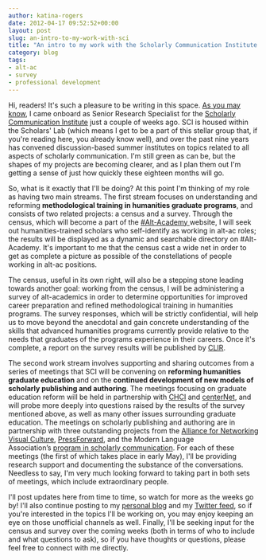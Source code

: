 ```yaml
---
author: katina-rogers
date: 2012-04-17 09:52:52+00:00
layout: post
slug: an-intro-to-my-work-with-sci
title: "An intro to my work with the Scholarly Communication Institute (SCI)"
category: blog
tags:
- alt-ac
- survey
- professional development
---
```


Hi, readers! It's such a pleasure to be writing in this space. [As you may know](http://www.scholarslab.org/announcements/welcoming-katina-rogers/), I came onboard as Senior Research Specialist for the [Scholarly Communication Institute](http://uvasci.org/current-work/) just a couple of weeks ago. SCI is housed within the Scholars' Lab (which means I get to be a part of this stellar group that, if you're reading here, you already know well), and over the past nine years has convened discussion-based summer institutes on topics related to all aspects of scholarly communication. I'm still green as can be, but the shapes of my projects are becoming clearer, and as I plan them out I'm getting a sense of just how quickly these eighteen months will go.

So, what is it exactly that I'll be doing? At this point I'm thinking of my role as having two main streams. The first stream focuses on understanding and reforming **methodological training in humanities graduate programs**, and consists of two related projects: a census and a survey. Through the census, which will become a part of the [#Alt-Academy ](http://mediacommons.futureofthebook.org/alt-ac/)website, I will seek out humanities-trained scholars who self-identify as working in alt-ac roles; the results will be displayed as a dynamic and searchable directory on #Alt-Academy. It's important to me that the census cast a wide net in order to get as complete a picture as possible of the constellations of people working in alt-ac positions.

The census, useful in its own right, will also be a stepping stone leading towards another goal: working from the census, I will be administering a survey of alt-academics in order to determine opportunities for improved career preparation and refined methodological training in humanities programs. The survey responses, which will be strictly confidential, will help us to move beyond the anecdotal and gain concrete understanding of the skills that advanced humanities programs currently provide relative to the needs that graduates of the programs experience in their careers. Once it's complete, a report on the survey results will be published by [CLIR](http://www.clir.org/).

The second work stream involves supporting and sharing outcomes from a series of meetings that SCI will be convening on **reforming humanities graduate education** and on the **continued development of new models of scholarly publishing and authoring**. The meetings focusing on graduate education reform will be held in partnership with [CHCI](http://chcinetwork.org/) and [centerNet](http://digitalhumanities.org/centernet), and will probe more deeply into questions raised by the results of the survey mentioned above, as well as many other issues surrounding graduate education. The meetings on scholarly publishing and authoring are in partnership with three outstanding projects from the [Alliance for Networking Visual Culture](http://scalar.usc.edu/anvc/), [PressForward](http://pressforward.org/), and the Modern Language Association’s [program in scholarly communication](http://www.mla.org/news_from_mla/news_topic&topic=303). For each of these meetings (the first of which takes place in early May), I'll be providing research support and documenting the substance of the conversations. Needless to say, I'm very much looking forward to taking part in both sets of meetings, which include extraordinary people.

I'll post updates here from time to time, so watch for more as the weeks go by! I'll also continue posting to my [personal blog](http://blackinkwhitepage.wordpress.com/) and my [Twitter feed](https://twitter.com/#!/katinalynn), so if you're interested in the topics I'll be working on, you may enjoy keeping an eye on those unofficial channels as well. Finally, I'll be seeking input for the census and survey over the coming weeks (both in terms of who to include and what questions to ask), so if you have thoughts or questions, please feel free to connect with me directly.
